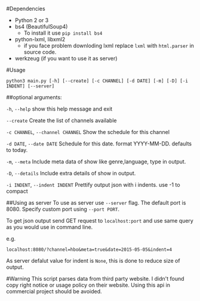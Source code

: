 #Dependencies
+ Python 2 or 3
+ bs4 (BeautifulSoup4)
  + To install it use `pip install bs4`
+ python-lxml, libxml2
  + if you face problem downloding lxml replace `lxml` with `html.parser` in source code.
+ werkzeug (if you want to use it as server)

#Usage

`python3 main.py [-h] [--create] [-c CHANNEL] [-d DATE] [-m] [-D] [-i INDENT] [--server]`

##optional arguments:

`-h`, `--help`
show this help message and exit

`--create`
Create the list of channels available

`-c CHANNEL`, `--channel CHANNEL`
Show the schedule for this channel

`-d DATE`, `--date DATE`
Schedule for this date. format YYYY-MM-DD. defaults to today.

`-m`, `--meta`
Include meta data of show like genre,language, type in output.

`-D`, `--details`         Include extra details of show in output.

`-i INDENT`, `--indent INDENT`
Prettify output json with i indents. use -1 to compact

##Using as server
To use as server use `--server` flag. The default port is 8080.
Specify custom port using `--port PORT`.

To get json output send GET request to `localhost:port` and use same query as you would use in command line.

e.g.

`localhost:8080/?channel=hbo&meta=true&date=2015-05-05&indent=4`

As server defalut value for indent is  `None`, this is done to reduce size of output.

#Warning
This script parses data from third party website. I didn't found copy right notice or usage policy on their website. Using this api in commercial project should be avoided.

